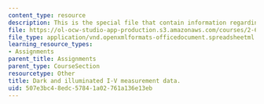 ```yaml
---
content_type: resource
description: This is the special file that contain information regarding courses.
file: https://ol-ocw-studio-app-production.s3.amazonaws.com/courses/2-627-fundamentals-of-photovoltaics-fall-2013/507e3bc48edc57841a02761a136e13eb_MIT2_627F13_pset3_q1data.xlsx
file_type: application/vnd.openxmlformats-officedocument.spreadsheetml.sheet
learning_resource_types:
- Assignments
parent_title: Assignments
parent_type: CourseSection
resourcetype: Other
title: Dark and illuminated I-V measurement data.
uid: 507e3bc4-8edc-5784-1a02-761a136e13eb
---
```


